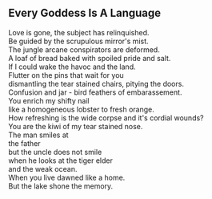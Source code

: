Every Goddess Is A Language
---------------------------
Love is gone, the subject has relinquished.  
Be guided by the scrupulous mirror's mist.  
The jungle arcane conspirators are deformed.  
A loaf of bread baked with spoiled pride and salt.  
If I could wake the havoc and the land.  
Flutter on the pins that wait for you  
dismantling the tear stained chairs, pitying the doors.  
Confusion and jar - bird feathers of embarassement.  
You enrich my shifty nail  
like a homogeneous lobster to fresh orange.  
How refreshing is the wide corpse and it's cordial wounds?  
You are the kiwi of my tear stained nose.  
The man smiles at  
the father  
but the uncle does not smile  
when he looks at the tiger elder  
and the weak ocean.  
When you live dawned like a home.  
But the lake shone the memory.  

